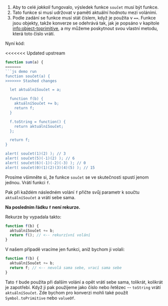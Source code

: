 
1. Aby to celé *jakkoli* fungovalo, výsledek funkce `součet` musí být funkce.
2. Tato funkce si musí udržovat v paměti aktuální hodnotu mezi voláními.
3. Podle zadání se funkce musí stát číslem, když je použita v `==`. Funkce jsou objekty, takže konverze se odehrává tak, jak je popsáno v kapitole <info:object-toprimitive>, a my můžeme poskytnout svou vlastní metodu, která toto číslo vrátí.

Nyní kód:

<<<<<<< Updated upstream
```js run
function sum(a) {
=======
```js demo run
function součet(a) {
>>>>>>> Stashed changes

  let aktuálníSoučet = a;

  function f(b) {
    aktuálníSoučet += b;
    return f;
  }

  f.toString = function() {
    return aktuálníSoučet;
  };

  return f;
}

alert( součet(1)(2) ); // 3
alert( součet(5)(-1)(2) ); // 6
alert( součet(6)(-1)(-2)(-3) ); // 0
alert( součet(0)(1)(2)(3)(4)(5) ); // 15
```

Prosíme všimněte si, že funkce `součet` se ve skutečnosti spustí jenom jednou. Vrátí funkci `f`.

Pak při každém následném volání `f` přičte svůj parametr k součtu `aktuálníSoučet` a vrátí sebe sama.

**Na posledním řádku `f` není rekurze.**

Rekurze by vypadala takto:

```js
function f(b) {
  aktuálníSoučet += b;
  return f(); // <-- rekurzívní volání
}
```

V našem případě vracíme jen funkci, aniž bychom ji volali:

```js
function f(b) {
  aktuálníSoučet += b;
  return f; // <-- nevolá sama sebe, vrací sama sebe
}
```

Tato `f` bude použita při dalším volání a opět vrátí sebe sama, tolikrát, kolikrát je zapotřebí. Když ji pak použijeme jako číslo nebo řetězec -- `toString` vrátí `aktuálníSoučet`. Zde bychom pro konverzi mohli také použít `Symbol.toPrimitive` nebo `valueOf`.
